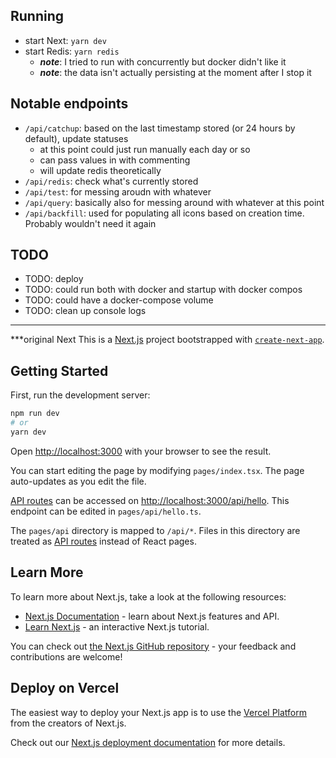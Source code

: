 ## Running

- start Next: `yarn dev`
- start Redis: `yarn redis`
  - **_note_**: I tried to run with concurrently but docker didn't like it
  - **_note_**: the data isn't actually persisting at the moment after I stop it

## Notable endpoints

- `/api/catchup`: based on the last timestamp stored (or 24 hours by default), update statuses
  - at this point could just run manually each day or so
  - can pass values in with commenting
  - will update redis theoretically
- `/api/redis`: check what's currently stored
- `/api/test`: for messing aroudn with whatever
- `/api/query`: basically also for messing around with whatever at this point
- `/api/backfill`: used for populating all icons based on creation time. Probably wouldn't need it again

## TODO

- TODO: deploy
- TODO: could run both with docker and startup with docker compos
- TODO: could have a docker-compose volume
- TODO: clean up console logs

---

\*\*\*original Next
This is a [Next.js](https://nextjs.org/) project bootstrapped with [`create-next-app`](https://github.com/vercel/next.js/tree/canary/packages/create-next-app).

## Getting Started

First, run the development server:

```bash
npm run dev
# or
yarn dev
```

Open [http://localhost:3000](http://localhost:3000) with your browser to see the result.

You can start editing the page by modifying `pages/index.tsx`. The page auto-updates as you edit the file.

[API routes](https://nextjs.org/docs/api-routes/introduction) can be accessed on [http://localhost:3000/api/hello](http://localhost:3000/api/hello). This endpoint can be edited in `pages/api/hello.ts`.

The `pages/api` directory is mapped to `/api/*`. Files in this directory are treated as [API routes](https://nextjs.org/docs/api-routes/introduction) instead of React pages.

## Learn More

To learn more about Next.js, take a look at the following resources:

- [Next.js Documentation](https://nextjs.org/docs) - learn about Next.js features and API.
- [Learn Next.js](https://nextjs.org/learn) - an interactive Next.js tutorial.

You can check out [the Next.js GitHub repository](https://github.com/vercel/next.js/) - your feedback and contributions are welcome!

## Deploy on Vercel

The easiest way to deploy your Next.js app is to use the [Vercel Platform](https://vercel.com/new?utm_medium=default-template&filter=next.js&utm_source=create-next-app&utm_campaign=create-next-app-readme) from the creators of Next.js.

Check out our [Next.js deployment documentation](https://nextjs.org/docs/deployment) for more details.
